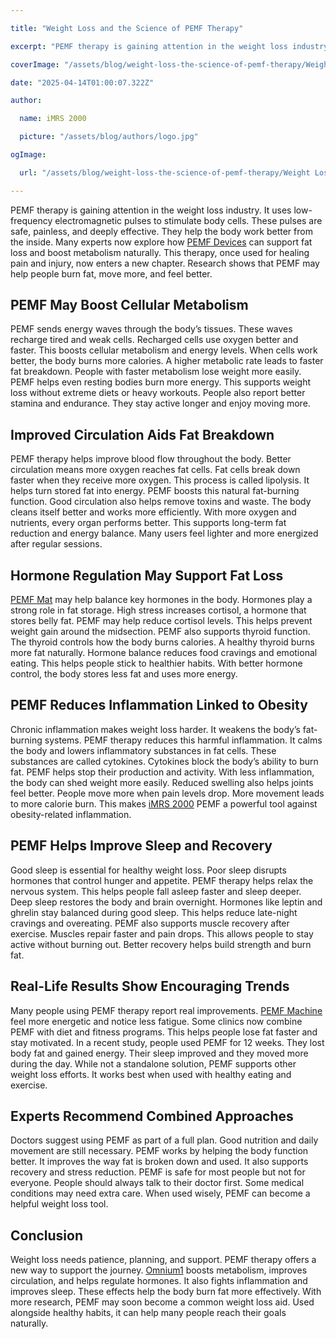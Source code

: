 ```yaml
---

title: "Weight Loss and the Science of PEMF Therapy"

excerpt: "PEMF therapy is gaining attention in the weight loss industry. It uses low-frequency electromagnetic pulses to stimulate body cells. These pulses are safe, painless, and deeply effective. They help the body work better from the inside."

coverImage: "/assets/blog/weight-loss-the-science-of-pemf-therapy/Weight Loss and the Science of PEMF Therapy.png"

date: "2025-04-14T01:00:07.322Z"

author:

  name: iMRS 2000

  picture: "/assets/blog/authors/logo.jpg"

ogImage:

  url: "/assets/blog/weight-loss-the-science-of-pemf-therapy/Weight Loss and the Science of PEMF Therapy.png"

---
```


PEMF therapy is gaining attention in the weight loss industry. It uses low-frequency electromagnetic pulses to stimulate body cells. These pulses are safe, painless, and deeply effective. They help the body work better from the inside. Many experts now explore how [PEMF Devices](https://imrs2000.com/pemf-devices/) can support fat loss and boost metabolism naturally. This therapy, once used for healing pain and injury, now enters a new chapter. Research shows that PEMF may help people burn fat, move more, and feel better.

<h2>PEMF May Boost Cellular Metabolism</h2>

PEMF sends energy waves through the body’s tissues. These waves recharge tired and weak cells. Recharged cells use oxygen better and faster. This boosts cellular metabolism and energy levels. When cells work better, the body burns more calories. A higher metabolic rate leads to faster fat breakdown. People with faster metabolism lose weight more easily. PEMF helps even resting bodies burn more energy. This supports weight loss without extreme diets or heavy workouts. People also report better stamina and endurance. They stay active longer and enjoy moving more.

<h2>Improved Circulation Aids Fat Breakdown</h2>

PEMF therapy helps improve blood flow throughout the body. Better circulation means more oxygen reaches fat cells. Fat cells break down faster when they receive more oxygen. This process is called lipolysis. It helps turn stored fat into energy. PEMF boosts this natural fat-burning function. Good circulation also helps remove toxins and waste. The body cleans itself better and works more efficiently. With more oxygen and nutrients, every organ performs better. This supports long-term fat reduction and energy balance. Many users feel lighter and more energized after regular sessions.

<h2>Hormone Regulation May Support Fat Loss</h2>

[PEMF Mat](https://imrs2000.com/pemf-mat/) may help balance key hormones in the body. Hormones play a strong role in fat storage. High stress increases cortisol, a hormone that stores belly fat. PEMF may help reduce cortisol levels. This helps prevent weight gain around the midsection. PEMF also supports thyroid function. The thyroid controls how the body burns calories. A healthy thyroid burns more fat naturally. Hormone balance reduces food cravings and emotional eating. This helps people stick to healthier habits. With better hormone control, the body stores less fat and uses more energy.

<h2>PEMF Reduces Inflammation Linked to Obesity</h2>

Chronic inflammation makes weight loss harder. It weakens the body’s fat-burning systems. PEMF therapy reduces this harmful inflammation. It calms the body and lowers inflammatory substances in fat cells. These substances are called cytokines. Cytokines block the body’s ability to burn fat. PEMF helps stop their production and activity. With less inflammation, the body can shed weight more easily. Reduced swelling also helps joints feel better. People move more when pain levels drop. More movement leads to more calorie burn. This makes [iMRS 2000](https://imrs2000.com/) PEMF a powerful tool against obesity-related inflammation.

<h2>PEMF Helps Improve Sleep and Recovery</h2>

Good sleep is essential for healthy weight loss. Poor sleep disrupts hormones that control hunger and appetite. PEMF therapy helps relax the nervous system. This helps people fall asleep faster and sleep deeper. Deep sleep restores the body and brain overnight. Hormones like leptin and ghrelin stay balanced during good sleep. This helps reduce late-night cravings and overeating. PEMF also supports muscle recovery after exercise. Muscles repair faster and pain drops. This allows people to stay active without burning out. Better recovery helps build strength and burn fat.

<h2>Real-Life Results Show Encouraging Trends</h2>

Many people using PEMF therapy report real improvements. [PEMF Machine](https://imrs2000.com/pemf-machine/) feel more energetic and notice less fatigue. Some clinics now combine PEMF with diet and fitness programs. This helps people lose fat faster and stay motivated. In a recent study, people used PEMF for 12 weeks. They lost body fat and gained energy. Their sleep improved and they moved more during the day. While not a standalone solution, PEMF supports other weight loss efforts. It works best when used with healthy eating and exercise.

<h2>Experts Recommend Combined Approaches</h2>

Doctors suggest using PEMF as part of a full plan. Good nutrition and daily movement are still necessary. PEMF works by helping the body function better. It improves the way fat is broken down and used. It also supports recovery and stress reduction. PEMF is safe for most people but not for everyone. People should always talk to their doctor first. Some medical conditions may need extra care. When used wisely, PEMF can become a helpful weight loss tool.

<h2>Conclusion</h2>

Weight loss needs patience, planning, and support. PEMF therapy offers a new way to support the journey. [Omnium1](https://imrs2000.com/omnium1/) boosts metabolism, improves circulation, and helps regulate hormones. It also fights inflammation and improves sleep. These effects help the body burn fat more effectively. With more research, PEMF may soon become a common weight loss aid. Used alongside healthy habits, it can help many people reach their goals naturally.
